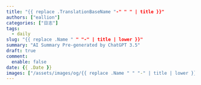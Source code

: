 ```yaml
---
title: "{{ replace .TranslationBaseName "-" " " | title }}"
authors: ["eallion"]
categories: ["日志"]
tags: 
  - daily
slug: "{{ replace .Name " " "-" | title | lower }}"
summary: "AI Summary Pre-generated by ChatGPT 3.5"
draft: true
comment: 
  enable: false
date: {{ .Date }}
images: ["/assets/images/og/{{ replace .Name " " "-" | title | lower }}.png"]
---
```

